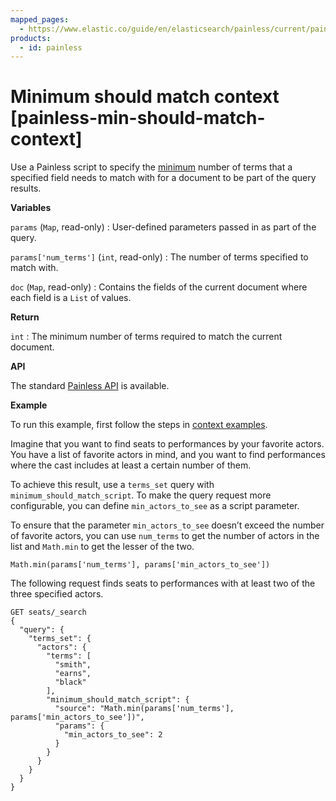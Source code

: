 ```yaml
---
mapped_pages:
  - https://www.elastic.co/guide/en/elasticsearch/painless/current/painless-min-should-match-context.html
products:
  - id: painless
---
```


# Minimum should match context [painless-min-should-match-context]

Use a Painless script to specify the [minimum](/reference/query-languages/query-dsl/query-dsl-terms-set-query.md) number of terms that a specified field needs to match with for a document to be part of the query results.

**Variables**

`params` (`Map`, read-only)
:   User-defined parameters passed in as part of the query.

`params['num_terms']` (`int`, read-only)
:   The number of terms specified to match with.

`doc` (`Map`, read-only)
:   Contains the fields of the current document where each field is a `List` of values.

**Return**

`int`
:   The minimum number of terms required to match the current document.

**API**

The standard [Painless API](https://www.elastic.co/guide/en/elasticsearch/painless/current/painless-api-reference-shared.html) is available.

**Example**

To run this example, first follow the steps in [context examples](/reference/scripting-languages/painless/painless-context-examples.md).

Imagine that you want to find seats to performances by your favorite actors. You have a list of favorite actors in mind, and you want to find performances where the cast includes at least a certain number of them.

To achieve this result, use a `terms_set` query with `minimum_should_match_script`. To make the query request more configurable, you can define `min_actors_to_see` as a script parameter.

To ensure that the parameter `min_actors_to_see` doesn’t exceed the number of favorite actors, you can use `num_terms` to get the number of actors in the list and `Math.min` to get the lesser of the two.

```painless
Math.min(params['num_terms'], params['min_actors_to_see'])
```

The following request finds seats to performances with at least two of the three specified actors.

```console
GET seats/_search
{
  "query": {
    "terms_set": {
      "actors": {
        "terms": [
          "smith",
          "earns",
          "black"
        ],
        "minimum_should_match_script": {
          "source": "Math.min(params['num_terms'], params['min_actors_to_see'])",
          "params": {
            "min_actors_to_see": 2
          }
        }
      }
    }
  }
}
```

